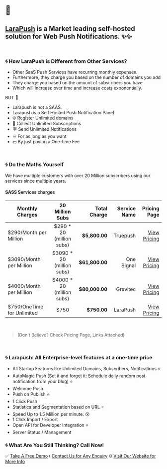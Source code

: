 # 👋

## <a href="https://larapush.com/" target="_blank">LaraPush</a> is a Market leading self-hosted solution for Web Push Notifications. ✨✨

<br>

### 🌀 How LaraPush is Different from Other Services?
 
 - Other SaaS Push Services have recurring monthly expenses.
 - Furthermore, they charge you based on the number of domains you add
 - They charge you based on the amount of subscribers you have
 - Which will increase over time and increase costs exponentially.

BUT 🍑

 - Larapush is not a SAAS.
 - Larapush is a Self Hosted Push Notification Panel
 - 🌐 Register Unlimited domains
 - 👥 Collect Unlimited Subscriptions
 - 🪧 Send Unlimited Notifications
 - ♾️ For as long as you want
 - 💵 By just paying a One-time Fee
<br>

### 🌀 Do the Maths Yourself

We have multiple customers with over 20 Million subscribers using our services since multiple years.

#### SASS Services charges

 **Monthly Charges** | **20 Million Subs** | **Total Charge** | **Service Name** | **Pricing Page**
 | ------------- |:-------------:| ---------:|---------:|---------:|
 $290/Month per Million | $290 * 20 (million subs) | <b>$5,800.00</b> | Truepush | <a href="https://www.truepush.com/pricing" target="_blank">View Pricing</a>
 $3090/Month per Million | $3090 * 20 (million subs) | <b>$61,800.00</b> | One Signal | <a href="https://onesignal.com/pricing" target="_blank">View Pricing</a>
 $4000/Month per Million | $4000 * 20 (million subs) | <b>$80,000.00</b> | Gravitec | <a href="https://gravitec.net/pricing" target="_blank">View Pricing</a>
 $750/OneTime for Unlimited | $750 | <b>$750.00</b> | LaraPush | <a href="https://larapush.com/pricing/" target="_blank">View Pricing</a>
 
 <br>
 
 > (Don't Believe? Check Pricing Page, Links Attached)
 
 <br>

### 🌀 Larapush: All Enterprise-level features at a one-time price
- All Startup Features like Unlimited Domains, Subscribers, Notifications ⭐
- AutoMagic Push (Set it and forget it: Schedule daily random post notification from your blog) ⭐
- Welcome Push
- Push on Publish ⭐
- 1 Click Push
- Statistics and Segmentation based on URL ⭐
- Speed Up to 1.5 Million per minute. 😲
- 1 Click Import / Export 
- Open API for Developer Integration ⭐
- Server Status / Management
 
 ### 🌀 What Are You Still Thinking? Call Now!
 ✅ <a href="https://larapush.com/#demo" target="_blank">Take A Free Demo</a>
 📞 <a href="https://larapush.com/contact/" target="_blank">Contact Us for Any Enquiry</a>
 🌐 <a href="https://larapush.com/" target="_blank">Visit Our Website for More Info</a>
